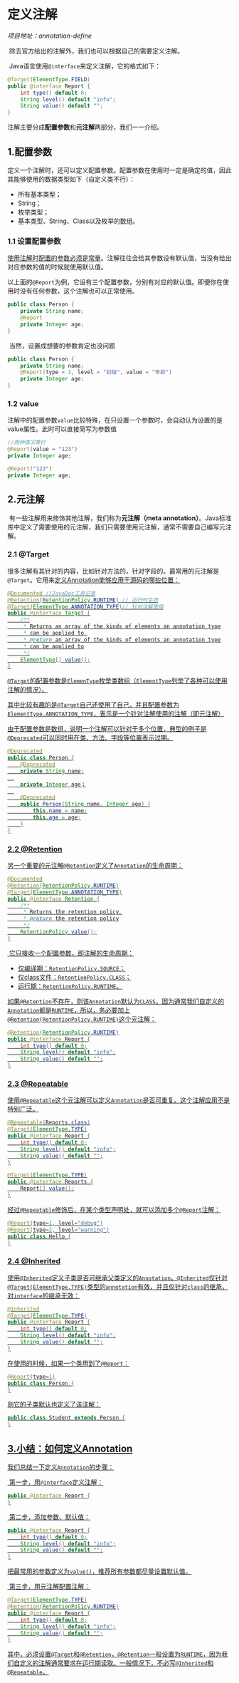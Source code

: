 # 定义注解

*项目地址：annotation-define*

​	除去官方给出的注解外，我们也可以根据自己的需要定义注解。

​	Java语言使用`@interface`来定义注解，它的格式如下：

```java
@Target(ElementType.FIELD)
public @interface Report {
    int type() default 0;
    String level() default "info";
    String value() default "";
}
```

​	注解主要分成**配置参数**和**元注解**两部分，我们一一介绍。



## 1.配置参数

​	定义一个注解时，还可以定义配置参数。配置参数在使用时一定是确定的值，因此其能够使用的数据类型如下（自定义类不行）：

- 所有基本类型；
- String；
- 枚举类型；
- 基本类型、String、Class以及枚举的数组。

### 1.1 设置配置参数

​	<u>使用注解时配置的参数必须是常量</u>。注解往往会给其参数设有默认值，当没有给出对应参数的值的时候就使用默认值。

​	以上面的`@Report`为例，它设有三个配置参数，分别有对应的默认值。即便你在使用时没有任何参数，这个注解也可以正常使用。

```java
public class Person {
    private String name;
    @Report
    private Integer age;
}
```

​	当然，设置成想要的参数肯定也没问题

```java
public class Person {
    private String name;
    @Report(type = 1, level = "初级", value = "年龄")
    private Integer age;
}
```



### 1.2 value	

​	注解中的配置参数`value`比较特殊，在只设置一个参数时，会自动认为设置的是value属性。此时可以直接简写为参数值

```java
//两种情况等价
@Report(value = "123")
private Integer age;

@Report("123")
private Integer age;
```





## 2.元注解

​	有一些注解用来修饰其他注解，我们称为**元注解（meta annotation）**。Java标准库中定义了需要使用的元注解，我们只需要使用元注解，通常不需要自己编写元注解。

### 2.1 @Target

​	很多注解有其针对的内容，比如针对方法的，针对字段的。最常用的元注解是`@Target`。它用来<u>定义Annotation能够应用于源码的哪些位置：

```java
@Documented	//JavaDoc工具记录
@Retention(RetentionPolicy.RUNTIME) // 运行时生效
@Target(ElementType.ANNOTATION_TYPE)// 针对注解使用
public @interface Target {
    /**
     * Returns an array of the kinds of elements an annotation type
     * can be applied to.
     * @return an array of the kinds of elements an annotation type
     * can be applied to
     */
    ElementType[] value();
}
```

​	`@Target`的配置参数是`ElemenType`枚举类数组（`ElementType`列举了各种可以使用注解的情况）。

​	其中比较有趣的是`@Target`自己还使用了自己，并且配置参数为`ElementType.ANNOTATION_TYPE`，表示是一个针对注解使用的注解（即元注解）



​	由于配置参数是数组，说明一个注解可以针对于多个位置，典型的例子是`@Deprecated`可以同时用在类、方法、字段等位置表示过期。

```java
@Deprecated
public class Person {
    @Deprecated
    private String name;
  
  	private Integer age；
  
    @Deprecated
    public Person(String name, Integer age) {
        this.name = name;
        this.age = age;
    }
}
```



### 2.2 @Retention

​	另一个重要的元注解`@Retention`定义了`Annotation`的生命周期：

```java
@Documented
@Retention(RetentionPolicy.RUNTIME)
@Target(ElementType.ANNOTATION_TYPE)
public @interface Retention {
    /**
     * Returns the retention policy.
     * @return the retention policy
     */
    RetentionPolicy value();
}
```

​	它只接收一个配置参数，即注解的生命周期：

- 仅编译期：`RetentionPolicy.SOURCE`；
- 仅class文件：`RetentionPolicy.CLASS`；
- 运行期：`RetentionPolicy.RUNTIME`。



​	如果`@Retention`不存在，则该`Annotation`默认为`CLASS`。因为通常我们自定义的`Annotation`都是`RUNTIME`，所以，务必要加上`@Retention(RetentionPolicy.RUNTIME)`这个元注解：

```java
@Retention(RetentionPolicy.RUNTIME)
public @interface Report {
    int type() default 0;
    String level() default "info";
    String value() default "";
}
```





### 2.3 @Repeatable

​	使用`@Repeatable`这个元注解可以定义`Annotation`是否可重复。这个注解应用不是特别广泛。

```java
@Repeatable(Reports.class)
@Target(ElementType.TYPE)
public @interface Report {
    int type() default 0;
    String level() default "info";
    String value() default "";
}

@Target(ElementType.TYPE)
public @interface Reports {
    Report[] value();
}
```

经过`@Repeatable`修饰后，在某个类型声明处，就可以添加多个`@Report`注解：

```java
@Report(type=1, level="debug")
@Report(type=2, level="warning")
public class Hello {
}
```





### 2.4 @Inherited

​	使用`@Inherited`定义子类是否可继承父类定义的`Annotation`。`@Inherited`仅针对`@Target(ElementType.TYPE)`类型的`annotation`有效，并且仅针对`class`的继承，对`interface`的继承无效：

```java
@Inherited
@Target(ElementType.TYPE)
public @interface Report {
    int type() default 0;
    String level() default "info";
    String value() default "";
}
```

在使用的时候，如果一个类用到了`@Report`：

```java
@Report(type=1)
public class Person {
}
```

则它的子类默认也定义了该注解：

```java
public class Student extends Person {
}
```





## 3.小结：如何定义Annotation

我们总结一下定义`Annotation`的步骤：

​	第一步，用`@interface`定义注解：

```java
public @interface Report {
}
```



​	第二步，添加参数、默认值：

```java
public @interface Report {
    int type() default 0;
    String level() default "info";
    String value() default "";
}
```

​	把最常用的参数定义为`value()`，推荐所有参数都尽量设置默认值。



​	第三步，用元注解配置注解：

```java
@Target(ElementType.TYPE)
@Retention(RetentionPolicy.RUNTIME)
public @interface Report {
    int type() default 0;
    String level() default "info";
    String value() default "";
}
```

​	其中，必须设置`@Target`和`@Retention`，`@Retention`一般设置为`RUNTIME`，因为我们自定义的注解通常要求在运行期读取。一般情况下，不必写`@Inherited`和`@Repeatable`。




